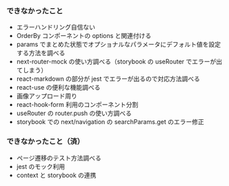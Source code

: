 ### できなかったこと

- エラーハンドリング自信ない
- OrderBy コンポーネントの options と関連付ける
- params でまとめた状態でオプショナルなパラメータにデフォルト値を設定する方法を調べる
- next-router-mock の使い方調べる（storybook の useRouter でエラーが出てしまう）
- react-markdown の部分が jest でエラーが出るので対応方法調べる
- react-use の便利な機能調べる
- 画像アップロード周り
- react-hook-form 利用のコンポーネント分割
- useRouter の router.push の使い方調べる
- storybook での next/navigation の searchParams.get のエラー修正

### できなかったこと（済）

- ページ遷移のテスト方法調べる
- jest のモック利用
- context と storybook の連携
